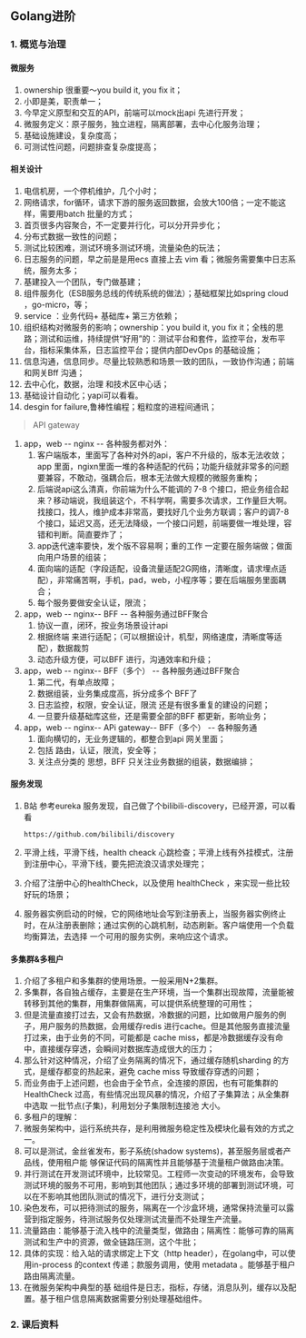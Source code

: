 ## Golang进阶

### 1. 概览与治理

#### 微服务

1. ownership 很重要～you build it, you fix it；
2. 小即是美，职责单一；
3. 今早定义原型和交互的API，前端可以mock出api 先进行开发；
4. 微服务定义：原子服务，独立进程，隔离部署，去中心化服务治理；
5. 基础设施建设，复杂度高；
6. 可测试性问题，问题排查复杂度提高； 

#### 相关设计

1. 电信机房，一个停机维护，几个小时；
2. 网络请求，for循环，请求下游的服务返回数据，会放大100倍；一定不能这样，需要用batch 批量的方式；
3. 首页很多内容聚合，不一定要并行化，可以分开异步化；
4. 分布式数据一致性的问题；
5. 测试比较困难，测试环境多测试环境，流量染色的玩法；
6. 日志服务的问题，早之前是是用ecs 直接上去 vim 看；微服务需要集中日志系统，服务太多；
7. 基建投入一个团队，专门做基建；
8. 组件服务化（ESB服务总线的传统系统的做法）；基础框架比如spring cloud ，go-micro，等；
9. service ：业务代码+ 基础库+ 第三方依赖；
10. 组织结构对微服务的影响；ownership：you build it, you fix it；全栈的思路；测试和运维，持续提供“好用”的：测试平台和套件，监控平台，发布平台，指标采集体系，日志监控平台；提供内部DevOps 的基础设施；
11. 信息沟通，信息同步。尽量比较熟悉和场景一致的团队，一致协作沟通；前端和网关Bff 沟通；
12. 去中心化，数据，治理 和技术区中心话；
13. 基础设计自动化；yapi可以看看。
14. desgin for failure,鲁棒性编程；粗粒度的进程间通讯；

> API gateway

1. app，web --  nginx -- 各种服务都对外：
   1. 客户端版本，里面写了各种对外的api，客户不升级的，版本无法收敛；app 里面，ngixn里面一堆的各种适配的代码；功能升级就非常多的问题要兼容，不敢动，强耦合后，根本无法做大规模的微服务重构；
   2. 后端说api这么清真，你前端为什么不能调的 7-8 个接口，把业务组合起来？移动端说，我组装这个，不科学啊，需要多次请求，工作量巨大啊。找接口，找人，维护成本非常高，要找好几个业务方联调；客户的调7-8个接口，延迟又高，还无法降级，一个接口问题，前端要做一堆处理，容错和判断。简直要炸了；
   3. app迭代速率要快，发个版不容易啊；重的工作 一定要在服务端做；做面向用户场景的组装；
   4. 面向端的适配（字段适配，设备流量适配2G网络，清晰度，请求埋点适配），非常痛苦啊，手机，pad，web，小程序等；要在后端服务里面耦合；
   5. 每个服务要做安全认证，限流；
2. app，web --  nginx-- BFF  -- 各种服务通过BFF聚合
   1. 协议一直，闭环，按业务场景设计api
   2. 根据终端 来进行适配；（可以根据设计，机型，网络速度，清晰度等适配），数据裁剪
   3. 动态升级方便，可以BFF 进行，沟通效率和升级；
3. app，web --  nginx-- BFF（多个）  -- 各种服务通过BFF聚合
   1. 第二代，有单点故障；
   2. 数据组装，业务集成度高，拆分成多个 BFF了
   3. 日志监控，权限，安全认证，限流 还是有很多重复的建设的问题；
   4. 一旦要升级基础库这些，还是需要全部的BFF 都更新，影响业务；
4. app，web --  nginx-- APi gateway-- BFF（多个）  -- 各种服务通
   1. 面向横切的，无业务逻辑的，都整合到api 网关里面；
   2. 包括 路由，认证，限流，安全等；
   3. 关注点分类的 思想，BFF 只关注业务数据的组装，数据编排；

#### 服务发现

1. B站 参考eureka 服务发现，自己做了个bilibili-discovery，已经开源，可以看看

   ```
   https://github.com/bilibili/discovery
   ```

2. 平滑上线，平滑下线，health cheack 心跳检查；平滑上线有外挂模式，注册到注册中心，平滑下线，要先把流浪汉请求处理完；

3. 介绍了注册中心的healthCheck，以及使用 healthCheck ，来实现一些比较好玩的场景；

4. 服务器实例启动的时候，它的网络地址会写到注册表上，当服务器实例终止时，在从注册表删除；通过实例的心跳机制，动态刷新。客户端使用一个负载均衡算法，去选择 一个可用的服务实例，来响应这个请求。

####  多集群&多租户

1. 介绍了多租户和多集群的使用场景。一般采用N+2集群。
2. 多集群，各自独占缓存，主要是在生产环境，当一个集群出现故障，流量能被转移到其他的集群，用集群做隔离，可以提供系统整理的可用性；
3. 但是流量直接打过去，又会有热数据，冷数据的问题，比如做用户服务的例子，用户服务的热数据，会用缓存redis 进行cache。但是其他服务直接流量打过来，由于业务的不同，可能都是 cache miss，都是冷数据缓存没有命中，直接缓存穿透，会瞬间对数据库造成很大的压力；
4. 那么针对这种情况，介绍了业务隔离的情况下，通过缓存随机sharding 的方式，是缓存都变的热起来，避免 cache miss 导致缓存穿透的问题；
5. 而业务由于上述问题，也会由于全节点，全连接的原因，也有可能集群的HealthCheck 过高，有些情况出现风暴的情况，介绍了子集算法；从全集群中选取 一批节点(子集)，利用划分子集限制连接池 大小。
6. 多租户的理解：
7. 微服务架构中，运行系统共存，是利用微服务稳定性及模块化最有效的方式之一。
8. 可以是测试，金丝雀发布，影子系统(shadow systems)，甚至服务层或者产品线，使用租户能 够保证代码的隔离性并且能够基于流量租户做路由决策。
9. 并行测试在开发测试环境中，比较常见。工程师一次变动的环境发布，会导致测试环境的服务不可用，影响到其他团队；通过多环境的部署到测试环境，可以在不影响其他团队测试的情况下，进行分支测试；
10. 染色发布，可以把待测试的服务，隔离在一个沙盒环境，通常保持流量可以露营到指定服务，待测试服务仅处理测试流量而不处理生产流量。
11. 流量路由：能够基于流入栈中的流量类型，做路由；隔离性：能够可靠的隔离测试和生产中的资源，做全链路压测，这个牛批；
12. 具体的实现：给入站的请求绑定上下文（http header），在golang中，可以使用in-process 的context 传递；款服务调用，使用 metadata 。能够基于租户路由隔离流量。
13. 在微服务架构中典型的基 础组件是日志，指标，存储，消息队列，缓存以及配置。基于租户信息隔离数据需要分别处理基础组件。

### 2. 课后资料



